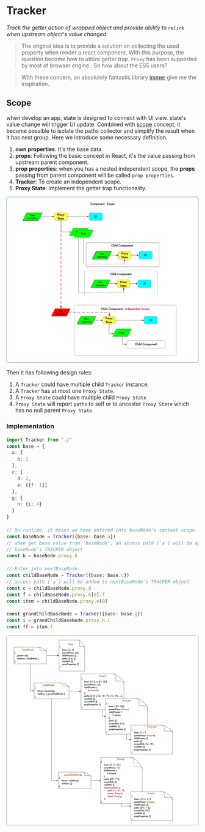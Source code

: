 # Tracker

_Track the getter action of wrapped object and provide ability to `relink` when upstream object's value changed_

> The original idea is to provide a solution on collecting the used property when render a react component. With this purpose, the question become how to utilize getter trap. `Proxy` has been supported by most of browser engine.. So how about the ES5 users?

> With these concern, an absolutely fantastic library [immer](https://github.com/immerjs/immer) give me the inspiration.

## Scope

when develop an app, state is designed to connect with UI view. state's value change will trigger UI update. Combined with [scope](<https://en.wikipedia.org/wiki/Scope_(computer_science)>) concept, it become possible to isolate the paths collector and simplify the result when it has nest group. Here we introduce some necessary definition.

1. **own properties**: It's the base data.
2. **props**: Following the basic concept in React, it's the value passing from upstream parent component.
3. **prop properties**: when you has a nested independent scope, the **props** passing from parent component will be called `prop properties`.
4. **Tracker**: To create an independent scope.
5. **Proxy State**: Implement the getter trap functionality.

![scope_1.png](./docs/scope.png)

Then it has following design rules:

1. A `Tracker` could have multiple child `Tracker` instance.
2. A `Tracker` has at most one `Proxy State`.
3. A `Proxy State` could have multiple child `Proxy State`
4. `Proxy State` will report `paths` to self or to ancestor `Proxy State` which has no null parent `Proxy State`.

### Implementation

```js
import Tracker from "./"
const base = {
  a: {
    b: 1
  },
  c: {
    d: 2,
    e: [{f: 1}]
  },
  g: {
    h: {i: 4}
  }
}

// On runtime, it means we have entered into baseNode's context scope.
const baseNode = Tracker({base: base.a})
// when get base value from 'baseNode', an access path ['a'] will be appended to
// baseNode's TRACKER object
const b = baseNode.proxy.b

// Enter into nextBaseNode.
const childBaseNode = Tracker({base: base.c})
// access path ['a'] will be added to nextBaseNode's TRACKER object
const c = childBaseNode.proxy.d
const f = childBaseNode.proxy.e[0].f
const item = childBaseNode.proxy.e[0]

const grandChildBaseNode = Tracker({base: base.g})
const i = grandChildBaseNode.proxy.h.i
const ff = item.f
```

![tree.png](./docs/tree.png)
